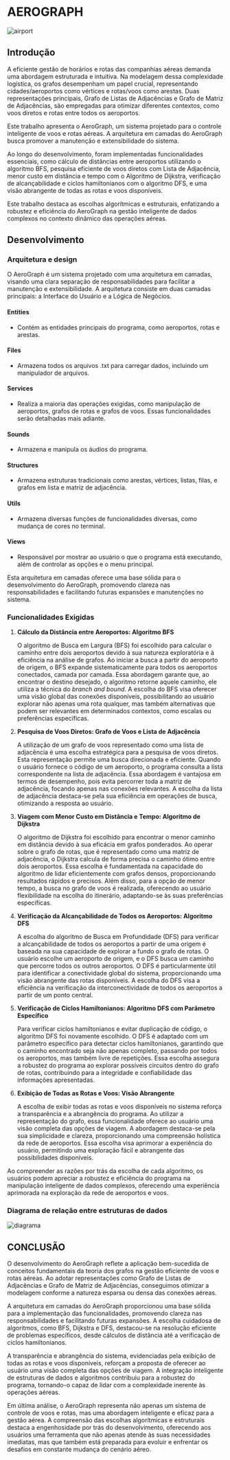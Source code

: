 
# AEROGRAPH
![airport](documentation/mapaRotas.png)

## Introdução
A eficiente gestão de horários e rotas das companhias aéreas demanda uma abordagem estruturada e intuitiva. Na modelagem dessa complexidade logística, os grafos desempenham um papel crucial, representando cidades/aeroportos como vértices e rotas/voos como arestas. Duas representações principais, Grafo de Listas de Adjacências e Grafo de Matriz de Adjacências, são empregadas para otimizar diferentes contextos, como voos diretos e rotas entre todos os aeroportos.

Este trabalho apresenta o AeroGraph, um sistema projetado para o controle inteligente de voos e rotas aéreas. A arquitetura em camadas do AeroGraph busca promover a manutenção e extensibilidade do sistema.

Ao longo do desenvolvimento, foram implementadas funcionalidades essenciais, como cálculo de distâncias entre aeroportos utilizando o algoritmo BFS, pesquisa eficiente de voos diretos com Lista de Adjacência, menor custo em distância e tempo com o Algoritmo de Dijkstra, verificação de alcançabilidade e ciclos hamiltonianos com o algoritmo DFS, e uma visão abrangente de todas as rotas e voos disponíveis.

Este trabalho destaca as escolhas algorítmicas e estruturais, enfatizando a robustez e eficiência do AeroGraph na gestão inteligente de dados complexos no contexto dinâmico das operações aéreas.
## Desenvolvimento
### Arquitetura e design

O AeroGraph é um sistema projetado com uma arquitetura em camadas, visando uma clara separação de responsabilidades para facilitar a manutenção e extensibilidade. A arquitetura consiste em duas camadas principais: a Interface do Usuário e a Lógica de Negócios.


#### Entities
- Contém as entidades principais do programa, como aeroportos, rotas e arestas.

#### Files
- Armazena todos os arquivos .txt para carregar dados, incluindo um manipulador de arquivos.

#### Services
- Realiza a maioria das operações exigidas, como manipulação de aeroportos, grafos de rotas e grafos de voos. Essas funcionalidades serão detalhadas mais adiante.

#### Sounds
- Armazena e manipula os áudios do programa.

#### Structures
- Armazena estruturas tradicionais como arestas, vértices, listas, filas, e grafos em lista e matriz de adjacência.

#### Utils
- Armazena diversas funções de funcionalidades diversas, como mudança de cores no terminal.

#### Views
- Responsável por mostrar ao usuário o que o programa está executando, além de controlar as opções e o menu principal.


Esta arquitetura em camadas oferece uma base sólida para o desenvolvimento do AeroGraph, promovendo clareza nas responsabilidades e facilitando futuras expansões e manutenções no sistema.

### Funcionalidades Exigidas

1. **Cálculo da Distância entre Aeroportos: Algoritmo BFS**

   O algoritmo de Busca em Largura (BFS) foi escolhido para calcular o caminho entre dois aeroportos devido à sua natureza exploratória e à eficiência na análise de grafos. Ao iniciar a busca a partir do aeroporto de origem, o BFS expande sistematicamente para todos os aeroportos conectados, camada por camada. Essa abordagem garante que, ao encontrar o destino desejado, o algoritmo retorne aquele caminho, ele utiliza a técnica do _branch and bound_. A escolha do BFS visa oferecer uma visão global das conexões disponíveis, possibilitando ao usuário explorar não apenas uma rota qualquer, mas também alternativas que podem ser relevantes em determinados contextos, como escalas ou preferências específicas.


2. **Pesquisa de Voos Diretos: Grafo de Voos e Lista de Adjacência**

   A utilização de um grafo de voos representado como uma lista de adjacência é uma escolha estratégica para a pesquisa de voos diretos. Esta representação permite uma busca direcionada e eficiente. Quando o usuário fornece o código de um aeroporto, o programa consulta a lista correspondente na lista de adjacência. Essa abordagem é vantajosa em termos de desempenho, pois evita percorrer toda a matriz de adjacência, focando apenas nas conexões relevantes. A escolha da lista de adjacência destaca-se pela sua eficiência em operações de busca, otimizando a resposta ao usuário.


3. **Viagem com Menor Custo em Distância e Tempo: Algoritmo de Dijkstra**

   O algoritmo de Dijkstra foi escolhido para encontrar o menor caminho em distância devido à sua eficácia em grafos ponderados. Ao operar sobre o grafo de rotas, que é representado como uma matriz de adjacência, o Dijkstra calcula de forma precisa o caminho ótimo entre dois aeroportos. Essa escolha é fundamentada na capacidade do algoritmo de lidar eficientemente com grafos densos, proporcionando resultados rápidos e precisos. Além disso, para a opção de menor tempo, a busca no grafo de voos é realizada, oferecendo ao usuário flexibilidade na escolha do itinerário, adaptando-se às suas preferências específicas.


4. **Verificação da Alcançabilidade de Todos os Aeroportos: Algoritmo DFS**

   A escolha do algoritmo de Busca em Profundidade (DFS) para verificar a alcançabilidade de todos os aeroportos a partir de uma origem é baseada na sua capacidade de explorar a fundo o grafo de rotas. O usuário escolhe um aeroporto de origem, e o DFS busca um caminho que percorre todos os outros aeroportos. O DFS é particularmente útil para identificar a conectividade global do sistema, proporcionando uma visão abrangente das rotas disponíveis. A escolha do DFS visa a eficiência na verificação da interconectividade de todos os aeroportos a partir de um ponto central.


5. **Verificação de Ciclos Hamiltonianos: Algoritmo DFS com Parâmetro Específico**

   Para verificar ciclos hamiltonianos e evitar duplicação de código, o algoritmo DFS foi novamente escolhido. O DFS é adaptado com um parâmetro específico para detectar ciclos hamiltonianos, garantindo que o caminho encontrado seja não apenas completo, passando por todos os aeroportos, mas também livre de repetições. Essa escolha assegura a robustez do programa ao explorar possíveis circuitos dentro do grafo de rotas, contribuindo para a integridade e confiabilidade das informações apresentadas.


6. **Exibição de Todas as Rotas e Voos: Visão Abrangente**

   A escolha de exibir todas as rotas e voos disponíveis no sistema reforça a transparência e a abrangência do programa. Ao utilizar a representação do grafo, essa funcionalidade oferece ao usuário uma visão completa das opções de viagem. A abordagem destaca-se pela sua simplicidade e clareza, proporcionando uma compreensão holística da rede de aeroportos. Essa escolha visa aprimorar a experiência do usuário, permitindo uma exploração fácil e abrangente das possibilidades disponíveis.


Ao compreender as razões por trás da escolha de cada algoritmo, os usuários podem apreciar a robustez e eficiência do programa na manipulação inteligente de dados complexos, oferecendo uma experiência aprimorada na exploração da rede de aeroportos e voos.


### Diagrama de relação entre estruturas de dados
![diagrama](documentation/diagrama.png)

## CONCLUSÃO
O desenvolvimento do AeroGraph reflete a aplicação bem-sucedida de conceitos fundamentais da teoria dos grafos na gestão eficiente de voos e rotas aéreas. Ao adotar representações como Grafo de Listas de Adjacências e Grafo de Matriz de Adjacências, conseguimos otimizar a modelagem conforme a natureza esparsa ou densa das conexões aéreas.

A arquitetura em camadas do AeroGraph proporcionou uma base sólida para a implementação das funcionalidades, promovendo clareza nas responsabilidades e facilitando futuras expansões. A escolha cuidadosa de algoritmos, como BFS, Dijkstra e DFS, destacou-se na resolução eficiente de problemas específicos, desde cálculos de distância até a verificação de ciclos hamiltonianos.

A transparência e abrangência do sistema, evidenciadas pela exibição de todas as rotas e voos disponíveis, reforçam a proposta de oferecer ao usuário uma visão completa das opções de viagem. A integração inteligente de estruturas de dados e algoritmos contribuiu para a robustez do programa, tornando-o capaz de lidar com a complexidade inerente às operações aéreas.

Em última análise, o AeroGraph representa não apenas um sistema de controle de voos e rotas, mas uma abordagem inteligente e eficaz para a gestão aérea. A compreensão das escolhas algorítmicas e estruturais destaca a engenhosidade por trás do desenvolvimento, oferecendo aos usuários uma ferramenta que não apenas atende às suas necessidades imediatas, mas que também está preparada para evoluir e enfrentar os desafios em constante mudança do cenário aéreo.
